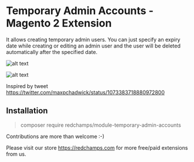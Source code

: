 # Temporary Admin Accounts - Magento 2 Extension 
It allows creating temporary admin users. You can just specify an expiry date while creating or editing an admin user and the user will be deleted automatically after the specified date.

![alt text](https://redchamps.com/github/images/temp-admin-account.png)

![alt text](https://redchamps.com/github/images/temp-admin-users-list.png)

Inspired by tweet https://twitter.com/maxpchadwick/status/1073383718880972800

## Installation

> composer require redchamps/module-temporary-admin-accounts

Contributions are more than welcome :-)

Please visit our store https://redchamps.com for more free/paid extensions from us.
